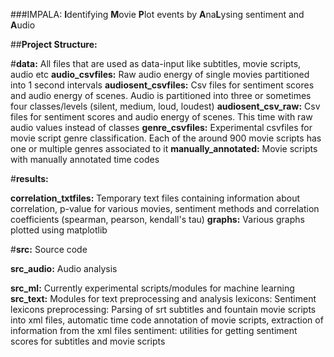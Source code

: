 ###IMPALA: **I**dentifying **M**ovie **P**lot events by **A**na<b>L</b>ysing sentiment and **A**udio

##**Project Structure:**

#**data:** All files that are used as data-input like subtitles, movie scripts, audio etc
**audio_csvfiles:** Raw audio energy of single movies partitioned into 1 second intervals
**audiosent_csvfiles:** Csv files for sentiment scores and audio energy of scenes. Audio is partitioned into three or sometimes four classes/levels (silent, medium, loud, loudest)
**audiosent_csv_raw:** Csv files for sentiment scores and audio energy of scenes. This time with raw audio values instead of classes
**genre_csvfiles:** Experimental csvfiles for movie script genre classification. Each of the around 900 movie scripts has one or multiple genres associated to it
**manually_annotated:** Movie scripts with manually annotated time codes

#**results:** 

**correlation_txtfiles:** Temporary text files containing information about correlation, p-value for various movies, sentiment methods and correlation coefficients (spearman, pearson, kendall's tau)
**graphs:** Various graphs plotted using matplotlib

#**src:** Source code

**src_audio:** Audio analysis

**src_ml:** Currently experimental scripts/modules for machine learning
**src_text:** Modules for text preprocessing and analysis
lexicons: Sentiment lexicons
preprocessing: Parsing of srt subtitles and fountain movie scripts into xml files, automatic time code annotation of movie scripts, extraction of information from the xml files
sentiment: utilities for getting sentiment scores for subtitles and movie scripts
